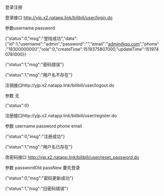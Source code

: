 登录注册

登录接口 http://yjp.x2.natapp.link/bilibili/user/login.do

参数username password

{"status":0,"msg":"登陆成功","data":{"id":1,"username":"admin","password":"","email":"admin@qq.com","phone":"18300000000","role":0,"createTime":1519375807000,"updateTime":1519740781000}}

{"status":1,"msg":"密码错误"}

{"status":1,"msg":"用户名不存在"}
 


注销接口http://yjp.x2.natapp.link/bilibili/user/logout.do

参数 无

{"status":0}



注册接口http://yjp.x2.natapp.link/bilibili/user/register.do

参数 username password phone email

{"status":0,"msg":"注册成功"}

{"status":1,"msg":"用户名已存在"}

改密码接口 http://yjp.x2.natapp.link/bilibili/user/reset_password.do

参数 passwordOld passNew   要先登录

{"status":0,"msg":"密码更新成功"}

{"status":1,"msg":"旧密码错误"}

